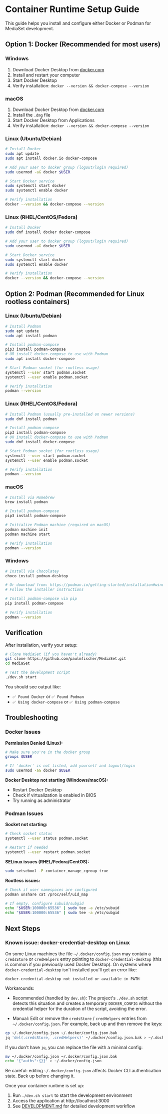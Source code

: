 # Container Runtime Setup Guide

This guide helps you install and configure either Docker or Podman for MediaSet development.

## Option 1: Docker (Recommended for most users)

### Windows
1. Download Docker Desktop from [docker.com](https://www.docker.com/products/docker-desktop/)
2. Install and restart your computer
3. Start Docker Desktop
4. Verify installation: `docker --version && docker-compose --version`

### macOS
1. Download Docker Desktop from [docker.com](https://www.docker.com/products/docker-desktop/)
2. Install the `.dmg` file
3. Start Docker Desktop from Applications
4. Verify installation: `docker --version && docker-compose --version`

### Linux (Ubuntu/Debian)
```bash
# Install Docker
sudo apt update
sudo apt install docker.io docker-compose

# Add your user to docker group (logout/login required)
sudo usermod -aG docker $USER

# Start Docker service
sudo systemctl start docker
sudo systemctl enable docker

# Verify installation
docker --version && docker-compose --version
```

### Linux (RHEL/CentOS/Fedora)
```bash
# Install Docker
sudo dnf install docker docker-compose

# Add your user to docker group (logout/login required)
sudo usermod -aG docker $USER

# Start Docker service
sudo systemctl start docker
sudo systemctl enable docker

# Verify installation
docker --version && docker-compose --version
```

## Option 2: Podman (Recommended for Linux rootless containers)

### Linux (Ubuntu/Debian)
```bash
# Install Podman
sudo apt update
sudo apt install podman

# Install podman-compose
pip3 install podman-compose
# OR install docker-compose to use with Podman
sudo apt install docker-compose

# Start Podman socket (for rootless usage)
systemctl --user start podman.socket
systemctl --user enable podman.socket

# Verify installation
podman --version
```

### Linux (RHEL/CentOS/Fedora)
```bash
# Install Podman (usually pre-installed on newer versions)
sudo dnf install podman

# Install podman-compose
pip3 install podman-compose
# OR install docker-compose to use with Podman
sudo dnf install docker-compose

# Start Podman socket (for rootless usage)
systemctl --user start podman.socket
systemctl --user enable podman.socket

# Verify installation
podman --version
```

### macOS
```bash
# Install via Homebrew
brew install podman

# Install podman-compose
pip3 install podman-compose

# Initialize Podman machine (required on macOS)
podman machine init
podman machine start

# Verify installation
podman --version
```

### Windows
```bash
# Install via Chocolatey
choco install podman-desktop

# Or download from: https://podman.io/getting-started/installation#windows
# Follow the installer instructions

# Install podman-compose via pip
pip install podman-compose

# Verify installation
podman --version
```

## Verification

After installation, verify your setup:

```bash
# Clone MediaSet (if you haven't already)
git clone https://github.com/paulmfischer/MediaSet.git
cd MediaSet

# Test the development script
./dev.sh start
```

You should see output like:
- `✅ Found Docker` or `✅ Found Podman`
- `✅ Using docker-compose` or `✅ Using podman-compose`

## Troubleshooting

### Docker Issues

**Permission Denied (Linux):**
```bash
# Make sure you're in the docker group
groups $USER

# If 'docker' is not listed, add yourself and logout/login
sudo usermod -aG docker $USER
```

**Docker Desktop not starting (Windows/macOS):**
- Restart Docker Desktop
- Check if virtualization is enabled in BIOS
- Try running as administrator

### Podman Issues

**Socket not starting:**
```bash
# Check socket status
systemctl --user status podman.socket

# Restart if needed
systemctl --user restart podman.socket
```

**SELinux issues (RHEL/Fedora/CentOS):**
```bash
sudo setsebool -P container_manage_cgroup true
```

**Rootless issues:**
```bash
# Check if user namespaces are configured
podman unshare cat /proc/self/uid_map

# If empty, configure subuid/subgid
echo "$USER:100000:65536" | sudo tee -a /etc/subuid
echo "$USER:100000:65536" | sudo tee -a /etc/subgid
```

## Next Steps

### Known issue: docker-credential-desktop on Linux

On some Linux machines the file `~/.docker/config.json` may contain a `credsStore` or `credHelpers` entry pointing to `docker-credential-desktop` (this is common if you previously used Docker Desktop). On systems where `docker-credential-desktop` isn't installed you'll get an error like:

```
docker-credential-desktop not installed or available in PATH
```

Workarounds:

- Recommended (handled by `dev.sh`): The project's `./dev.sh` script detects this situation and creates a temporary `DOCKER_CONFIG` without the credential helper for the duration of the script, avoiding the error.

- Manual: Edit or remove the `credsStore` / `credHelpers` entries from `~/.docker/config.json`. For example, back up and then remove the keys:

```bash
cp ~/.docker/config.json ~/.docker/config.json.bak
jq 'del(.credsStore, .credHelpers)' ~/.docker/config.json.bak > ~/.docker/config.json
```

If you don't have `jq`, you can replace the file with a minimal config:

```bash
mv ~/.docker/config.json ~/.docker/config.json.bak
echo '{"auths":{}}' > ~/.docker/config.json
```

Be careful: editing `~/.docker/config.json` affects Docker CLI authentication state. Back up before changing it.

Once your container runtime is set up:

1. Run `./dev.sh start` to start the development environment
2. Access the application at http://localhost:3000
3. See [DEVELOPMENT.md](DEVELOPMENT.md) for detailed development workflow